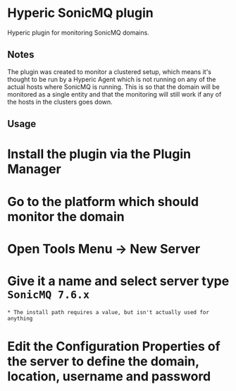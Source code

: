Hyperic SonicMQ plugin
===

Hyperic plugin for monitoring SonicMQ domains.


Notes
---

The plugin was created to monitor a clustered setup, which means it's thought to be run by a Hyperic Agent which is not running on any of the actual hosts where SonicMQ is running. This is so that the domain will be monitored as a single entity and that the monitoring will still work if any of the hosts in the clusters goes down.


Usage
---

# Install the plugin via the Plugin Manager
# Go to the platform which should monitor the domain
# Open Tools Menu -> New Server
# Give it a name and select server type `SonicMQ 7.6.x`
	* The install path requires a value, but isn't actually used for anything
# Edit the Configuration Properties of the server to define the domain, location, username and password


